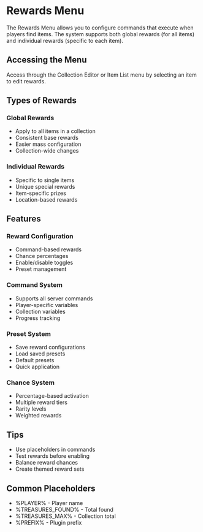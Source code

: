 # Rewards Menu

The Rewards Menu allows you to configure commands that execute when players find items. The system supports both global rewards (for all items) and individual rewards (specific to each item).

## Accessing the Menu
Access through the Collection Editor or Item List menu by selecting an item to edit rewards.

## Types of Rewards

### Global Rewards
- Apply to all items in a collection
- Consistent base rewards
- Easier mass configuration
- Collection-wide changes

### Individual Rewards
- Specific to single items
- Unique special rewards
- Item-specific prizes
- Location-based rewards

## Features

### Reward Configuration
- Command-based rewards
- Chance percentages
- Enable/disable toggles
- Preset management

### Command System
- Supports all server commands
- Player-specific variables
- Collection variables
- Progress tracking

### Preset System
- Save reward configurations
- Load saved presets
- Default presets
- Quick application

### Chance System
- Percentage-based activation
- Multiple reward tiers
- Rarity levels
- Weighted rewards

## Tips
- Use placeholders in commands
- Test rewards before enabling
- Balance reward chances
- Create themed reward sets

## Common Placeholders
- %PLAYER% - Player name
- %TREASURES_FOUND% - Total found
- %TREASURES_MAX% - Collection total
- %PREFIX% - Plugin prefix
